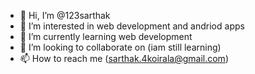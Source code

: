 - 👋 Hi, I’m @123sarthak
- 👀 I’m interested in web development and andriod apps
- 🌱 I’m currently learning web development
- 💞️ I’m looking to collaborate on (iam still learning)
- 📫 How to reach me (sarthak.4koirala@gmail.com)

<!---
123sarthak/123sarthak is a ✨ special ✨ repository because its `README.md` (this file) appears on your GitHub profile.
You can click the Preview link to take a look at your changes.
--->
